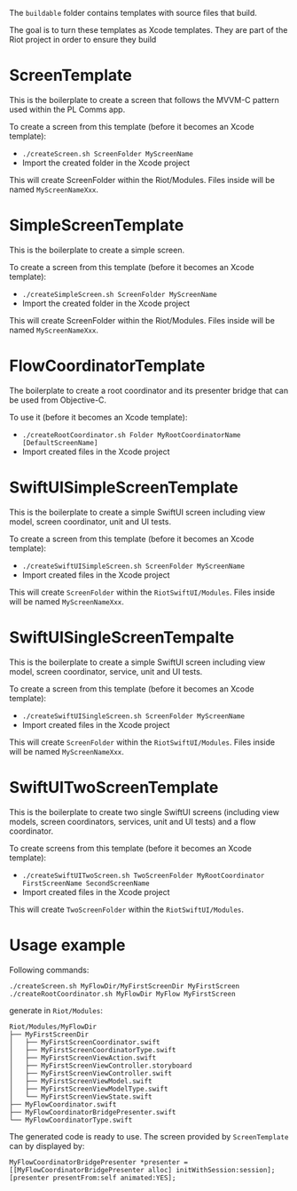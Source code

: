 The `buildable` folder contains templates with source files that build.

The goal is to turn these templates as Xcode templates. They are part of the Riot project in order to ensure they build

# ScreenTemplate
This is the boilerplate to create a screen that follows the MVVM-C pattern used within the PL Comms app.

To create a screen from this template (before it becomes an Xcode template):

- `./createScreen.sh ScreenFolder MyScreenName`
- Import the created folder in the Xcode project

This will create ScreenFolder within the Riot/Modules. Files inside will be named `MyScreenNameXxx`.


# SimpleScreenTemplate
This is the boilerplate to create a simple screen.

To create a screen from this template (before it becomes an Xcode template):

- `./createSimpleScreen.sh ScreenFolder MyScreenName`
- Import the created folder in the Xcode project

This will create ScreenFolder within the Riot/Modules. Files inside will be named `MyScreenNameXxx`.


# FlowCoordinatorTemplate
The boilerplate to create a root coordinator and its presenter bridge that can be used from Objective-C.
 
To use it (before it becomes an Xcode template):

- `./createRootCoordinator.sh Folder MyRootCoordinatorName [DefaultScreenName]`
- Import created files in the Xcode project


# SwiftUISimpleScreenTemplate
This is the boilerplate to create a simple SwiftUI screen including view model, screen coordinator, unit and UI tests. 
 
To create a screen from this template (before it becomes an Xcode template):

- `./createSwiftUISimpleScreen.sh ScreenFolder MyScreenName`
- Import created files in the Xcode project

This will create `ScreenFolder` within the `RiotSwiftUI/Modules`. Files inside will be named `MyScreenNameXxx`.


# SwiftUISingleScreenTempalte
This is the boilerplate to create a simple SwiftUI screen including view model, screen coordinator, service, unit and UI tests. 
 
To create a screen from this template (before it becomes an Xcode template):

- `./createSwiftUISingleScreen.sh ScreenFolder MyScreenName`
- Import created files in the Xcode project

This will create `ScreenFolder` within the `RiotSwiftUI/Modules`. Files inside will be named `MyScreenNameXxx`.


# SwiftUITwoScreenTemplate
This is the boilerplate to create two single SwiftUI screens (including view models, screen coordinators, services, unit and UI tests) and a flow coordinator. 
 
To create screens from this template (before it becomes an Xcode template):

- `./createSwiftUITwoScreen.sh TwoScreenFolder MyRootCoordinator FirstScreenName SecondScreenName`
- Import created files in the Xcode project

This will create `TwoScreenFolder` within the `RiotSwiftUI/Modules`.


# Usage example
Following commands:

```
./createScreen.sh MyFlowDir/MyFirstScreenDir MyFirstScreen
./createRootCoordinator.sh MyFlowDir MyFlow MyFirstScreen
```

generate in `Riot/Modules`:

```
Riot/Modules/MyFlowDir
├── MyFirstScreenDir
│   ├── MyFirstScreenCoordinator.swift
│   ├── MyFirstScreenCoordinatorType.swift
│   ├── MyFirstScreenViewAction.swift
│   ├── MyFirstScreenViewController.storyboard
│   ├── MyFirstScreenViewController.swift
│   ├── MyFirstScreenViewModel.swift
│   ├── MyFirstScreenViewModelType.swift
│   └── MyFirstScreenViewState.swift
├── MyFlowCoordinator.swift
├── MyFlowCoordinatorBridgePresenter.swift
└── MyFlowCoordinatorType.swift
```

The generated code is ready to use. The screen provided by `ScreenTemplate` can by displayed by:

```
MyFlowCoordinatorBridgePresenter *presenter = [[MyFlowCoordinatorBridgePresenter alloc] initWithSession:session];
[presenter presentFrom:self animated:YES];
```
